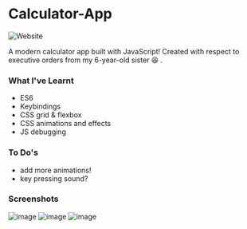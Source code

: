 # Calculator-App
![Website](https://img.shields.io/website?label=demo&up_message=online&url=https%3A%2F%2Ftonyxsun.github.io%2FCute-Calc%2F)

A modern calculator app built with JavaScript! Created with respect to executive orders from my 6-year-old sister 😆 .

### What I've Learnt
* ES6
* Keybindings
* CSS grid & flexbox
* CSS animations and effects
* JS debugging

### To Do's
* add more animations!
* key pressing sound?


### Screenshots

![image](https://user-images.githubusercontent.com/68176295/150867871-048b3e4d-98fd-4043-a724-e6931123d2d0.png)
![image](https://user-images.githubusercontent.com/68176295/150867948-b57aa138-ee64-4b11-a32c-6059e8f65b8a.png)
![image](https://user-images.githubusercontent.com/68176295/150868019-1a0755a9-95e7-4e2f-b54c-3bfc5b3179ed.png)
